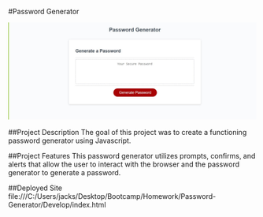 #Password Generator 

<img alt="screenshot of Password Generator" src="./images/pg.jpg">

##Project Description 
The goal of this project was to create a functioning password generator using Javascript. 

##Project Features 
This password generator utilizes prompts, confirms, and alerts that allow the user to interact with the browser and the password generator to generate a password. 

##Deployed Site 
file:///C:/Users/jacks/Desktop/Bootcamp/Homework/Password-Generator/Develop/index.html